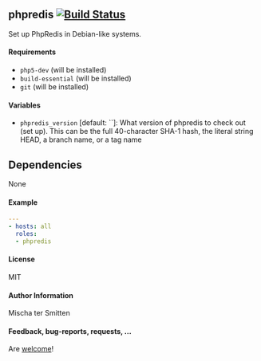## phpredis [![Build Status](https://travis-ci.org/Oefenweb/ansible-phpredis.svg?branch=master)](https://travis-ci.org/Oefenweb/ansible-phpredis)

Set up PhpRedis in Debian-like systems.

#### Requirements

* `php5-dev` (will be installed)
* `build-essential` (will be installed)
* `git` (will be installed)

#### Variables

* `phpredis_version` [default: ``]: What version of phpredis to check out (set up). This can be the full 40-character SHA-1 hash, the literal string HEAD, a branch name, or a tag name 

## Dependencies

None

#### Example

```yaml
---
- hosts: all
  roles:
  - phpredis
```

#### License

MIT

#### Author Information

Mischa ter Smitten

#### Feedback, bug-reports, requests, ...

Are [welcome](https://github.com/Oefenweb/ansible-phpredis/issues)!
